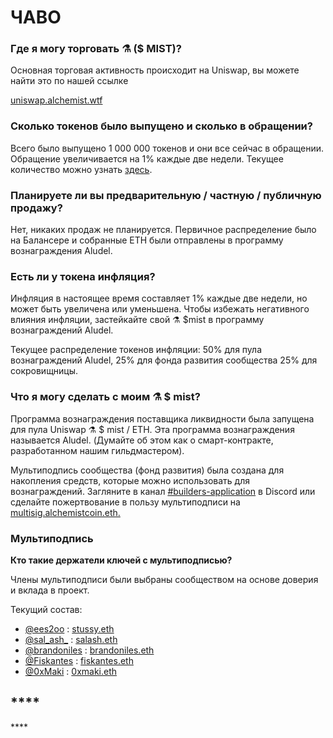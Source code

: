 # ЧАВО

### **Где я могу торговать ⚗️ \($ MIST\)?**

Основная торговая активность происходит на Uniswap, вы можете найти это по нашей ссылке

[uniswap.alchemist.wtf](http://uniswap.alchemist.wtf)

### **Сколько токенов было выпущено и сколько в обращении?**

Всего было выпущено 1 000 000 токенов и они все сейчас в обращении. Обращение увеличивается на 1% каждые две недели. Текущее количество можно узнать [здесь](https://etherscan.io/token/0x88acdd2a6425c3faae4bc9650fd7e27e0bebb7ab).

### **Планируете ли вы предварительную / частную / публичную продажу?**

Нет, никаких продаж не планируется. Первичное распределение было на Балансере и собранные ЕТН были отправлены в программу вознаграждения Aludel.

### **Есть ли у токена инфляция?**

Инфляция в настоящее время составляет 1% каждые две недели, но может быть увеличена или уменьшена. Чтобы избежать негативного влияния инфляции, застейкайте свой ⚗️ $mist в программу вознаграждений Aludel. 

Текущее распределение токенов инфляции: 50% для пула вознаграждений Aludel, 25% для фонда развития сообщества 25% для сокровищницы.

### **Что я могу сделать с моим ⚗️ $ mist?**

Программа вознаграждения поставщика ликвидности была запущена для пула Uniswap ⚗️ $ mist / ETH. Эта программа вознаграждения называется Aludel. \(Думайте об этом как о смарт-контракте, разработанном нашим гильдмастером\). 

Мультиподпись сообщества \(фонд развития\) была создана для накопления средств, которые можно использовать для вознаграждений. Загляните в канал  [\#builders-application](https://discord.gg/92hQDCw25u) в Discord или сделайте пожертвование в пользу мультиподписи на [multisig.alchemistcoin.eth.](https://etherscan.io/address/multisig.alchemistcoin.eth)

### **Мультиподпись** 

**Кто такие держатели ключей с мультиподписью?**

Члены мультиподписи были выбраны сообществом на основе доверия и вклада в проект.

Текущий состав:

* [@ees2oo](https://twitter.com/ees2oo) : [stussy.eth](https://etherscan.io/address/stussy.eth)
* [@sal\_ash\_](https://twitter.com/sal_ash_) : [salash.eth](https://etherscan.io/address/salash.eth)
* [@brandoniles](https://twitter.com/brandoniles) : [brandoniles.eth](https://etherscan.io/address/brandoniles.eth)
* [@Fiskantes](https://twitter.com/Fiskantes) : [fiskantes.eth](https://etherscan.io/address/fiskantes.eth)
* [@0xMaki](https://twitter.com/0xMaki) : [0xmaki.eth](https://etherscan.io/address/0xmaki.eth)

## \*\*\*\*

\*\*\*\*

